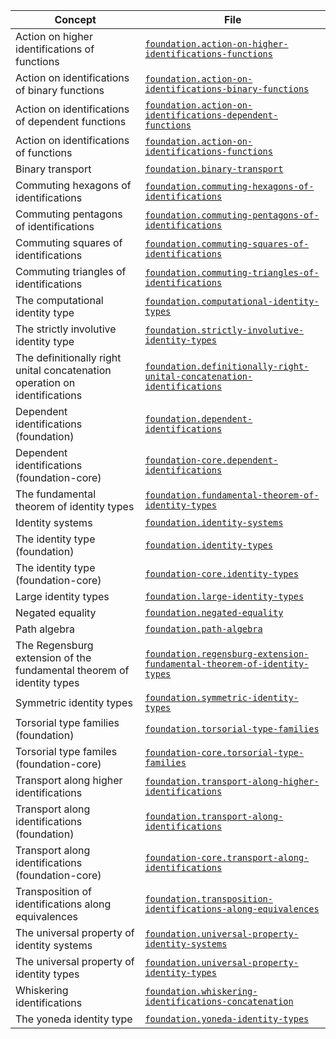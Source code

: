 | Concept                                                                    | File                                                                                                                                                |
| -------------------------------------------------------------------------- | --------------------------------------------------------------------------------------------------------------------------------------------------- |
| Action on higher identifications of functions                              | [`foundation.action-on-higher-identifications-functions`](foundation.action-on-higher-identifications-functions.md)                                 |
| Action on identifications of binary functions                              | [`foundation.action-on-identifications-binary-functions`](foundation.action-on-identifications-binary-functions.md)                                 |
| Action on identifications of dependent functions                           | [`foundation.action-on-identifications-dependent-functions`](foundation.action-on-identifications-dependent-functions.md)                           |
| Action on identifications of functions                                     | [`foundation.action-on-identifications-functions`](foundation.action-on-identifications-functions.md)                                               |
| Binary transport                                                           | [`foundation.binary-transport`](foundation.binary-transport.md)                                                                                     |
| Commuting hexagons of identifications                                      | [`foundation.commuting-hexagons-of-identifications`](foundation.commuting-hexagons-of-identifications.md)                                           |
| Commuting pentagons of identifications                                     | [`foundation.commuting-pentagons-of-identifications`](foundation.commuting-pentagons-of-identifications.md)                                         |
| Commuting squares of identifications                                       | [`foundation.commuting-squares-of-identifications`](foundation.commuting-squares-of-identifications.md)                                             |
| Commuting triangles of identifications                                     | [`foundation.commuting-triangles-of-identifications`](foundation.commuting-triangles-of-identifications.md)                                         |
| The computational identity type                                            | [`foundation.computational-identity-types`](foundation.computational-identity-types.md)                                                             |
| The strictly involutive identity type                                      | [`foundation.strictly-involutive-identity-types`](foundation.strictly-involutive-identity-types.md)                                                 |
| The definitionally right unital concatenation operation on identifications | [`foundation.definitionally-right-unital-concatenation-identifications`](foundation.definitionally-right-unital-concatenation-identifications.md)   |
| Dependent identifications (foundation)                                     | [`foundation.dependent-identifications`](foundation.dependent-identifications.md)                                                                   |
| Dependent identifications (foundation-core)                                | [`foundation-core.dependent-identifications`](foundation-core.dependent-identifications.md)                                                         |
| The fundamental theorem of identity types                                  | [`foundation.fundamental-theorem-of-identity-types`](foundation.fundamental-theorem-of-identity-types.md)                                           |
| Identity systems                                                           | [`foundation.identity-systems`](foundation.identity-systems.md)                                                                                     |
| The identity type (foundation)                                             | [`foundation.identity-types`](foundation.identity-types.md)                                                                                         |
| The identity type (foundation-core)                                        | [`foundation-core.identity-types`](foundation-core.identity-types.md)                                                                               |
| Large identity types                                                       | [`foundation.large-identity-types`](foundation.large-identity-types.md)                                                                             |
| Negated equality                                                           | [`foundation.negated-equality`](foundation.negated-equality.md)                                                                                     |
| Path algebra                                                               | [`foundation.path-algebra`](foundation.path-algebra.md)                                                                                             |
| The Regensburg extension of the fundamental theorem of identity types      | [`foundation.regensburg-extension-fundamental-theorem-of-identity-types`](foundation.regensburg-extension-fundamental-theorem-of-identity-types.md) |
| Symmetric identity types                                                   | [`foundation.symmetric-identity-types`](foundation.symmetric-identity-types.md)                                                                     |
| Torsorial type families (foundation)                                       | [`foundation.torsorial-type-families`](foundation.torsorial-type-families.md)                                                                       |
| Torsorial type familes (foundation-core)                                   | [`foundation-core.torsorial-type-families`](foundation-core.torsorial-type-families.md)                                                             |
| Transport along higher identifications                                     | [`foundation.transport-along-higher-identifications`](foundation.transport-along-higher-identifications.md)                                         |
| Transport along identifications (foundation)                               | [`foundation.transport-along-identifications`](foundation.transport-along-identifications.md)                                                       |
| Transport along identifications (foundation-core)                          | [`foundation-core.transport-along-identifications`](foundation-core.transport-along-identifications.md)                                             |
| Transposition of identifications along equivalences                        | [`foundation.transposition-identifications-along-equivalences`](foundation.transposition-identifications-along-equivalences.md)                     |
| The universal property of identity systems                                 | [`foundation.universal-property-identity-systems`](foundation.universal-property-identity-systems.md)                                               |
| The universal property of identity types                                   | [`foundation.universal-property-identity-types`](foundation.universal-property-identity-types.md)                                                   |
| Whiskering identifications                                                 | [`foundation.whiskering-identifications-concatenation`](foundation.whiskering-identifications-concatenation.md)                                     |
| The yoneda identity type                                                   | [`foundation.yoneda-identity-types`](foundation.yoneda-identity-types.md)                                                                           |
